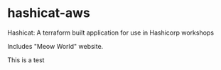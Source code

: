 # hashicat-aws
Hashicat: A terraform built application for use in Hashicorp workshops

Includes "Meow World" website.

This is a test